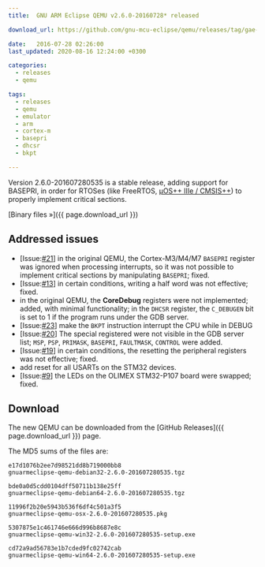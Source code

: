 ```yaml
---
title:  GNU ARM Eclipse QEMU v2.6.0-20160728* released

download_url: https://github.com/gnu-mcu-eclipse/qemu/releases/tag/gae-2.6.0-20160728

date:   2016-07-28 02:26:00
last_updated: 2020-08-16 12:24:00 +0300

categories:
  - releases
  - qemu

tags:
  - releases
  - qemu
  - emulator
  - arm
  - cortex-m
  - basepri
  - dhcsr
  - bkpt

---
```


Version 2.6.0-201607280535 is a stable release, adding support for BASEPRI, in order for RTOSes (like FreeRTOS, [µOS++ IIIe / CMSIS++](http://micro-os-plus.github.io)) to properly implement critical sections.

[Binary files »]({{ page.download_url }})

## Addressed issues

- [Issue:[#21](https://github.com/gnu-mcu-eclipse/qemu/issues/21)] in the original QEMU, the Cortex-M3/M4/M7 `BASEPRI` register was ignored when processing interrupts, so it was not possible to implement critical sections by manipulating `BASEPRI`; fixed.
- [Issue:[#13](https://github.com/gnu-mcu-eclipse/qemu/issues/13)] in certain conditions, writing a half word was not effective; fixed.
- in the original QEMU, the **CoreDebug** registers were not implemented; added, with minimal functionality; in the `DHCSR` register, the `C_DEBUGEN` bit is set to 1 if the program runs under the GDB server.
- [Issue:[#23](https://github.com/gnu-mcu-eclipse/qemu/issues/23)] make the `BKPT` instruction interrupt the CPU while in DEBUG
- [Issue:[#20](https://github.com/gnu-mcu-eclipse/qemu/issues/20)] The special registered were not visible in the GDB server list; `MSP`, `PSP`, `PRIMASK`, `BASEPRI`, `FAULTMASK`, `CONTROL` were added.
- [Issue:[#19](https://github.com/gnu-mcu-eclipse/qemu/issues/19)] in certain conditions, the resetting the peripheral registers was not effective; fixed.
- add reset for all USARTs on the STM32 devices.
- [Issue:[#9](https://github.com/gnu-mcu-eclipse/qemu/issues/9)] the LEDs on the OLIMEX STM32-P107 board were swapped; fixed.

## Download

The new QEMU can be downloaded from the [GitHub Releases]({{ page.download_url }}) page.

The MD5 sums of the files are:

```console
e17d1076b2ee7d98521dd8b719000bb8
gnuarmeclipse-qemu-debian32-2.6.0-201607280535.tgz

bde0a0d5cdd0104dff50711b138e25ff
gnuarmeclipse-qemu-debian64-2.6.0-201607280535.tgz

11996f2b20e5943b536f6df4c501a3f5
gnuarmeclipse-qemu-osx-2.6.0-201607280535.pkg

5307875e1c461746e666d996b8687e8c  
gnuarmeclipse-qemu-win32-2.6.0-201607280535-setup.exe

cd72a9ad56783e1b7cded9fc02742cab  
gnuarmeclipse-qemu-win64-2.6.0-201607280535-setup.exe

```
